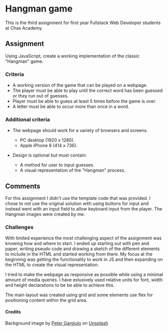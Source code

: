 # Hangman game

This is the third assignment for first year Fullstack Web Developer students at Chas Academy.

## Assignment

Using JavaScript, create a working implementation of the classic "Hangman" game.

### Criteria

- A working version of the game that can be played on a webpage.
- The player must be able to play until the correct word has been guessed or they run out of guesses.
- Player must be able to guess at least 5 times before the game is over.
- A letter must be able to occur more than once in a word.

### Additional criteria

- The webpage should work for a variety of browsers and screens.

  - PC desktop (1920 x 1280).
  - Apple iPhone 8 (414 x 736).

- Design is optional but must contain:
  - A method for user to input guesses.
  - A visual representation of the "Hangman" process.

## Comments

For this assignment I didn't use the template code that was provided.
I chose to not use the original solution with using buttons for input and instead went with an input field to allow keyboard input from the player.
The Hangman images were created by me.

### Challenges

With limited experience the most challenging aspect of the assignment was knowing how and where to start. I ended up starting out with pen and paper, writing pseudo code and drawing a sketch of the different elements to include in the HTML and started working from there.
My focus at the beginning was getting the functionality to work in JS and then expanding on the HTML to create the visual representation.

I tried to make the webpage as responsive as possible while using a minimal amount of media queries. I have exlusively used relative units for font, width and height declarations to be be able to achieve this.

The main layout was created using grid and some elements use flex for positioning content within the grid area.

#### **Credits**

Background image by <a href="https://unsplash.com/@grndezyns?utm_source=unsplash&utm_medium=referral&utm_content=creditCopyText">Peter Gargiulo</a> on <a href="https://unsplash.com/s/photos/blackboard?utm_source=unsplash&utm_medium=referral&utm_content=creditCopyText">Unsplash</a>
